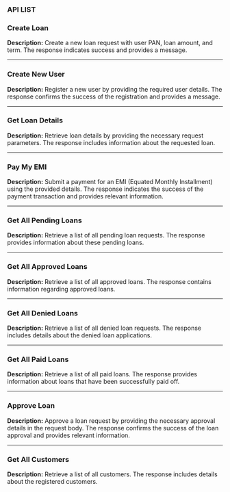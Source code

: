 ### API LIST


### Create Loan

**Description:** Create a new loan request with user PAN, loan amount, and term. The response indicates success and provides a message.

---

### Create New User

**Description:** Register a new user by providing the required user details. The response confirms the success of the registration and provides a message.

---

### Get Loan Details

**Description:** Retrieve loan details by providing the necessary request parameters. The response includes information about the requested loan.

---

### Pay My EMI

**Description:** Submit a payment for an EMI (Equated Monthly Installment) using the provided details. The response indicates the success of the payment transaction and provides relevant information.

---

### Get All Pending Loans

**Description:** Retrieve a list of all pending loan requests. The response provides information about these pending loans.

---

### Get All Approved Loans

**Description:** Retrieve a list of all approved loans. The response contains information regarding approved loans.

---

### Get All Denied Loans

**Description:** Retrieve a list of all denied loan requests. The response includes details about the denied loan applications.

---

### Get All Paid Loans

**Description:** Retrieve a list of all paid loans. The response provides information about loans that have been successfully paid off.

---

### Approve Loan

**Description:** Approve a loan request by providing the necessary approval details in the request body. The response confirms the success of the loan approval and provides relevant information.

---

### Get All Customers

**Description:** Retrieve a list of all customers. The response includes details about the registered customers.
